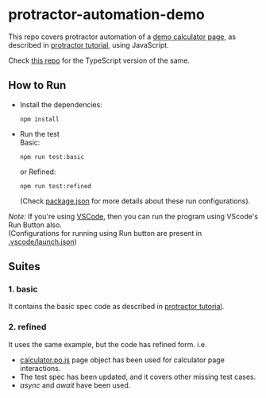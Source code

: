 protractor-automation-demo
=======

This repo covers protractor automation of a 
[demo calculator page](http://juliemr.github.io/protractor-demo/), 
as described in 
[protractor tutorial](https://www.protractortest.org/#/tutorial),
using JavaScript.

Check 
[this repo](https://github.com/HassaanAhmadFarooqi/protractor-automation-demo-typescript) 
for the TypeScript version of the same.

## How to Run

- Install the dependencies:
    ```
    npm install
    ```
- Run the test  
    Basic:
    ```
    npm run test:basic
    ```
    or Refined:
    ```
    npm run test:refined
    ```
    (Check 
    [package.json](package.json) 
    for more details about these run configurations).

*Note:* If you're using 
[VSCode](https://code.visualstudio.com/), 
then you can run the program using VScode's Run Button also.  
(Configurations for running using Run button are present in 
[.vscode/launch.json](.vscode/launch.json))

## Suites 

### 1. basic

It contains the basic spec code as described in 
[protractor tutorial](https://www.protractortest.org/#/tutorial).

### 2. refined

It uses the same example, but the code has refined form. i.e. 
- [calculator.po.js](refined/calculator.po.js) 
page object has been used for calculator page interactions.
- The test spec has been updated, and it covers other missing test cases.
- *async* and *await* have been used.
